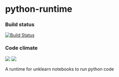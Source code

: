 # python-runtime

### Build status
[![Build Status](https://travis-ci.org/unklearn/python-runtime.svg?branch=master)](https://travis-ci.org/unklearn/python-runtime)

### Code climate
<a href="https://codeclimate.com/github/unklearn/python-runtime/maintainability"><img src="https://api.codeclimate.com/v1/badges/f1ec5e92222eb0ebd930/maintainability" /></a>
<a href="https://codeclimate.com/github/unklearn/python-runtime/test_coverage"><img src="https://api.codeclimate.com/v1/badges/f1ec5e92222eb0ebd930/test_coverage" /></a>

A runtime for unklearn notebooks to run python code

